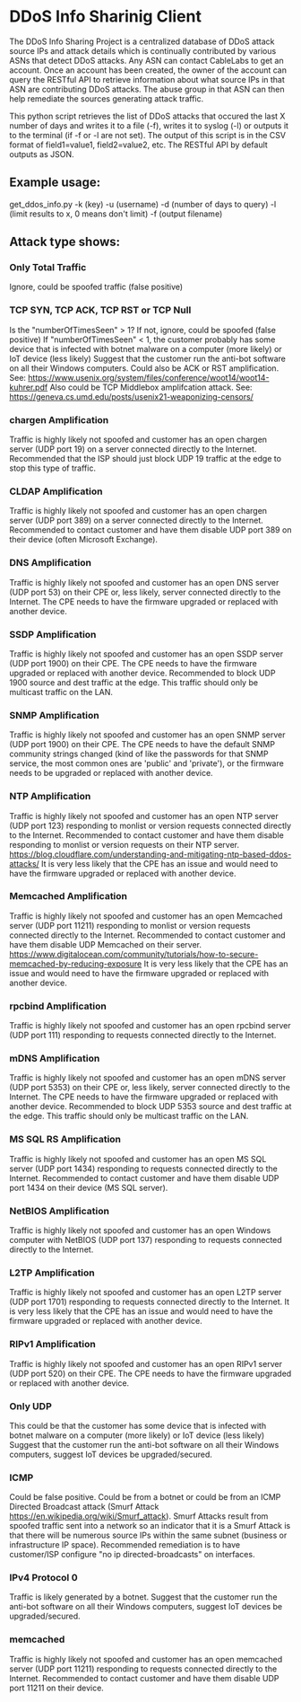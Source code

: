 # DDoS Info Sharinig Client
The DDoS Info Sharing Project is a centralized database of DDoS attack source IPs and attack details which is continually contributed by various ASNs that detect DDoS attacks.  Any ASN can contact CableLabs to get an account.  Once an account has been created, the owner of the account can query the RESTful API to retrieve information about what source IPs in that ASN are contributing DDoS attacks.  The abuse group in that ASN can then help remediate the sources generating attack traffic.

This python script retrieves the list of DDoS attacks that occured the last X number of days and writes it to a file (-f), writes it to syslog (-l) or outputs it to the terminal (if -f or -l are not set).
The output of this script is in the CSV format of field1=value1, field2=value2, etc.  The RESTful API by default outputs as JSON.

## Example usage:
get_ddos_info.py -k (key) -u (username) -d (number of days to query) -l (limit results to x, 0 means don't limit) -f (output filename)

## Attack type shows:
### Only Total Traffic
Ignore, could be spoofed traffic (false positive)
### TCP SYN, TCP ACK, TCP RST or TCP Null
Is the "numberOfTimesSeen" > 1?
If not, ignore, could be spoofed (false positive)
If "numberOfTimesSeen" < 1, the customer probably has some device that is infected with botnet malware on a computer (more likely) or IoT device (less likely)
Suggest that the customer run the anti-bot software on all their Windows computers.  Could also be ACK or RST amplification.  See: https://www.usenix.org/system/files/conference/woot14/woot14-kuhrer.pdf  Also could be TCP Middlebox amplifcation attack.  See: https://geneva.cs.umd.edu/posts/usenix21-weaponizing-censors/
### chargen Amplification
Traffic is highly likely not spoofed and customer has an open chargen server (UDP port 19) on a server connected directly to the Internet.  Recommended that the ISP should just block UDP 19 traffic at the edge to stop this type of traffic.
### CLDAP Amplification
Traffic is highly likely not spoofed and customer has an open chargen server (UDP port 389) on a server connected directly to the Internet. Recommended to contact customer and have them disable UDP port 389 on their device (often Microsoft Exchange).
### DNS Amplification
Traffic is highly likely not spoofed and customer has an open DNS server (UDP port 53) on their CPE or, less likely, server connected directly to the Internet.  The CPE needs to have the firmware upgraded or replaced with another device. 
### SSDP Amplification
Traffic is highly likely not spoofed and customer has an open SSDP server (UDP port 1900) on their CPE.  The CPE needs to have the firmware upgraded or replaced with another device.  Recommended to block UDP 1900 source and dest traffic at the edge.  This traffic should only be multicast traffic on the LAN.
### SNMP Amplification
Traffic is highly likely not spoofed and customer has an open SNMP server (UDP port 1900) on their CPE.  The CPE needs to have the default SNMP community strings changed (kind of like the passwords for that SNMP service, the most common ones are 'public' and 'private'), or the firmware needs to be upgraded or replaced with another device.
### NTP Amplification
Traffic is highly likely not spoofed and customer has an open NTP server (UDP port 123) responding to monlist or version requests connected directly to the Internet.   Recommended to contact customer and have them disable responding to monlist or version requests on their NTP server.
https://blog.cloudflare.com/understanding-and-mitigating-ntp-based-ddos-attacks/
It is very less likely that the CPE has an issue and would need to have the firmware upgraded or replaced with another device.  
### Memcached Amplification
Traffic is highly likely not spoofed and customer has an open Memcached server (UDP port 11211) responding to monlist or version requests connected directly to the Internet.   Recommended to contact customer and have them disable UDP Memcached on their server.
https://www.digitalocean.com/community/tutorials/how-to-secure-memcached-by-reducing-exposure
It is very less likely that the CPE has an issue and would need to have the firmware upgraded or replaced with another device.  
### rpcbind Amplification
Traffic is highly likely not spoofed and customer has an open rpcbind server (UDP port 111) responding to requests connected directly to the Internet.  
### mDNS Amplification
Traffic is highly likely not spoofed and customer has an open mDNS server (UDP port 5353) on their CPE or, less likely, server connected directly to the Internet.  The CPE needs to have the firmware upgraded or replaced with another device. Recommended to block UDP 5353 source and dest traffic at the edge.  This traffic should only be multicast traffic on the LAN.
### MS SQL RS Amplification
Traffic is highly likely not spoofed and customer has an open MS SQL server (UDP port 1434) responding to requests connected directly to the Internet. Recommended to contact customer and have them disable UDP port 1434 on their device (MS SQL server).
### NetBIOS Amplification
Traffic is highly likely not spoofed and customer has an open Windows computer with NetBIOS (UDP port 137) responding to requests connected directly to the Internet.
### L2TP Amplification
Traffic is highly likely not spoofed and customer has an open L2TP server (UDP port 1701) responding to requests connected directly to the Internet.
It is very less likely that the CPE has an issue and would need to have the firmware upgraded or replaced with another device.
### RIPv1 Amplification
Traffic is highly likely not spoofed and customer has an open RIPv1 server (UDP port 520) on their CPE.  The CPE needs to have the firmware upgraded or replaced with another device. 
### Only UDP
This could be that the customer has some device that is infected with botnet malware on a computer (more likely) or IoT device (less likely)
Suggest that the customer run the anti-bot software on all their Windows computers, suggest IoT devices be upgraded/secured.
### ICMP
Could be false positive.  Could be from a botnet or could be from an ICMP Directed Broadcast attack (Smurf Attack https://en.wikipedia.org/wiki/Smurf_attack).  Smurf Attacks result from spoofed traffic sent into a network so an indicator that it is a Smurf Attack is that there will be numerous source IPs within the same subnet (business or infrastructure IP space).  Recommended remediation is to have customer/ISP configure "no ip directed-broadcasts" on interfaces.
### IPv4 Protocol 0
Traffic is likely generated by a botnet.  Suggest that the customer run the anti-bot software on all their Windows computers, suggest IoT devices be upgraded/secured.
### memcached
Traffic is highly likely not spoofed and customer has an open memcached server (UDP port 11211) responding to requests connected directly to the Internet.  Recommended to contact customer and have them disable UDP port 11211 on their device.
